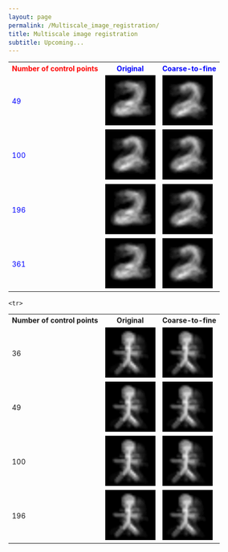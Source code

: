 ```yaml
---
layout: page
permalink: /Multiscale_image_registration/
title: Multiscale image registration
subtitle: Upcoming...
---
```


<table style="color:blue">
<tr>
   <th style="color:red"> Number of control points </th>

<th>      Original      </th>
<th>      Coarse-to-fine      </th>
</tr>
   
   <tr>
<td>49</td>
    
<td>
<img src="/assets/img/digit_no_ctf_k4_fold_5.gif" alt="drawing" width="100"/>
</td>
<td>
<img src="/assets/img/digit_ctf_cv_k4_fold_5.gif" alt="drawing" width="100"/>
</td>
 
</tr>
 
 
  <tr>
 <td>100</td>

<td>
<img src="/assets/img/digit_no_ctf_cv_k3_fold_5.gif" alt="drawing" width="100"/>
</td>
<td>
<img src="/assets/img/digit_ctf_cv_k3_fold_5.gif" alt="drawing" width="100"/>
</td>
 
</tr>

   <tr>
      <td>196</td>
 
<td>
<img src="/assets/img/digit_no_ctf_k2_fold_5.gif" alt="drawing" width="100"/>
</td>
<td>
<img src="/assets/img/digit_ctf_cv_k2_fold_5.gif" alt="drawing" width="100"/>
</td>
 
</tr>
 
 
 <tr>
   <td>361</td>
 
<td>
<img src="/assets/img/digit_no_ctf_k1.5_fold_5.gif" alt="drawing" width="100"/>
</td>
<td>
<img src="/assets/img/digit_ctf_cv_k1.5_fold_5.gif" alt="drawing" width="100"/>
</td>
 
</tr>
 <tr>
 
</table>

 

<table>
<tr>
   <th> Number of control points </th>

<th>      Original      </th>
<th>      Coarse-to-fine      </th>
</tr>
   
    <tr>
   <td>36</td>
 
<td>
<img src="/assets/img/bonhommes_no_ctf_k5_fold_1.gif" alt="drawing" width="100"/>
</td>
<td>
<img src="/assets/img/bonhommes_ctf_k5_fold_1.gif" alt="drawing" width="100"/>
</td>
 
</tr>

   
   <tr>
<td>49</td>
    
<td>
<img src="/assets/img/bonhommes_no_ctf_k4_fold_1.gif" alt="drawing" width="100"/>
</td>
<td>
<img src="/assets/img/bonhommes_ctf_k4_fold_1.gif" alt="drawing" width="100"/>
</td>
 
</tr>
 
 
  <tr>
 <td>100</td>

<td>
<img src="/assets/img/bonhommes_no_ctf_k3_fold_1.gif" alt="drawing" width="100"/>
</td>
<td>
<img src="/assets/img/bonhommes_ctf_k3_fold_1.gif" alt="drawing" width="100"/>
</td>
 
</tr>

   <tr>
      <td>196</td>
 
<td>
<img src="/assets/img/bonhommes_no_ctf_k2_fold_1.gif" alt="drawing" width="100"/>
</td>
<td>
<img src="/assets/img/bonhommes_ctf_k2_fold_1.gif" alt="drawing" width="100"/>
</td>
 
</tr>
 
 
 <tr>
 
</table>



